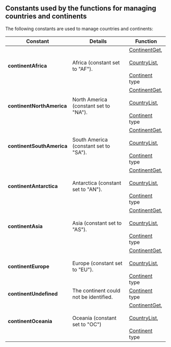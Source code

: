 
## Constants used by the functions for managing countries and continents
			

<a name="NOTE1"></a>
<a name="NOTE1_1"></a>
The following constants are used to manage countries and continents:

| Constant | Details | Function |
| --- | --- | --- |
| **continentAfrica** | 	Africa (constant set to "AF"). | [ContinentGet](../WDLang1/1000024933.md),<br><br>[CountryList](../WDLang1/1000024930.md),<br><br>[Continent](../WDLang1/1000024919.md) type |
| **continentNorthAmerica** | North America (constant set to "NA"). | [ContinentGet](../WDLang1/1000024933.md),<br><br>[CountryList](../WDLang1/1000024930.md),<br><br>[Continent](../WDLang1/1000024919.md) type |
| **continentSouthAmerica** | South America (constant set to "SA"). | [ContinentGet](../WDLang1/1000024933.md),<br><br>[CountryList](../WDLang1/1000024930.md),<br><br>[Continent](../WDLang1/1000024919.md) type |
| **continentAntarctica** | Antarctica (constant set to "AN"). | [ContinentGet](../WDLang1/1000024933.md),<br><br>[CountryList](../WDLang1/1000024930.md),<br><br>[Continent](../WDLang1/1000024919.md) type |
| **continentAsia** | 	Asia (constant set to "AS"). | [ContinentGet](../WDLang1/1000024933.md),<br><br>[CountryList](../WDLang1/1000024930.md),<br><br>[Continent](../WDLang1/1000024919.md) type |
| **continentEurope** | Europe (constant set to "EU"). | [ContinentGet](../WDLang1/1000024933.md),<br><br>[CountryList](../WDLang1/1000024930.md),<br><br>[Continent](../WDLang1/1000024919.md) type |
| **continentUndefined** | The continent could not be identified. | [Continent](../WDLang1/1000024919.md) type |
| **continentOceania** | Oceania (constant set to "OC") | [ContinentGet](../WDLang1/1000024933.md),<br><br>[CountryList](../WDLang1/1000024930.md),<br><br>[Continent](../WDLang1/1000024919.md) type |




